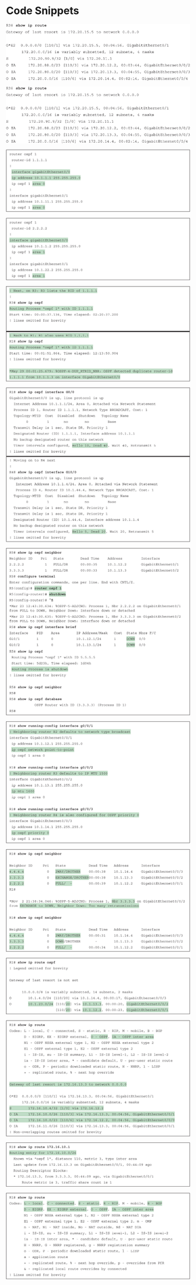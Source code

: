 # Code Snippets

[![Images](images/vol1_f0610-01.jpg)](vol1_ch24.xhtml#f0610-01a)

[![Images](images/vol1_f0610-02.jpg)](vol1_ch24.xhtml#f0610-02a)

[![Images](images/vol1_f0613-01.jpg)](vol1_ch24.xhtml#f0613-01a)

[![Images](images/vol1_f0613-02.jpg)](vol1_ch24.xhtml#f0613-02a)

[![Images](images/vol1_f0614-01.jpg)](vol1_ch24.xhtml#f0614-01a)

[![Images](images/vol1_f0615-01.jpg)](vol1_ch24.xhtml#f0615-01a)

[![Images](images/vol1_f0616-01.jpg)](vol1_ch24.xhtml#f0616-01a)

[![Images](images/vol1_f0620-01.jpg)](vol1_ch24.xhtml#f0620-01a)

[![Images](images/vol1_f0620-02.jpg)](vol1_ch24.xhtml#f0620-02a)

[![Images](images/vol1_f0622-01.jpg)](vol1_ch24.xhtml#f0622-01a)

[![Images](images/vol1_f0627-01.jpg)](vol1_ch24.xhtml#f0627-01a)

[![Images](images/vol1_f0628-01.jpg)](vol1_ch24.xhtml#f0628-01a)

[![Images](images/vol1_f0630-01.jpg)](vol1_ch24.xhtml#f0630-01a)